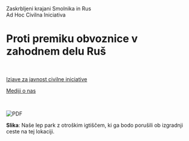 
Zaskrbljeni krajani Smolnika in Rus
<br/>
Ad Hoc Civilna Iniciativa 



# Proti premiku obvoznice v zahodnem delu Ruš
<br/>




[Izjave za javnost civilne iniciative](./index-izjave-za-javnost.md)


[Mediji o nas](./index-izjave-za-javnost.md)

<br/>

![PDF](./pic/2022-03-31-IgrisceViadukt.jpg)

**Slika**: Naše lep park z otroškim igtiščem, ki ga  bodo porušili ob izgradnji ceste na tej lokaciji.